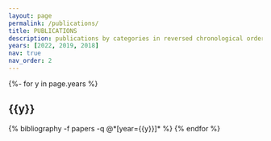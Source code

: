 ```yaml
---
layout: page
permalink: /publications/
title: PUBLICATIONS
description: publications by categories in reversed chronological order. generated by jekyll-scholar.
years: [2022, 2019, 2018]
nav: true
nav_order: 2
---
```

<!-- _pages/publications.md -->
<div class="publications">

{%- for y in page.years %}
  <h2 class="year">{{y}}</h2>
  {% bibliography -f papers -q @*[year={{y}}]* %}
{% endfor %}

</div>
